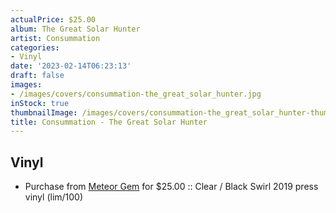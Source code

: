```yaml
---
actualPrice: $25.00
album: The Great Solar Hunter
artist: Consummation
categories:
- Vinyl
date: '2023-02-14T06:23:13'
draft: false
images:
- /images/covers/consummation-the_great_solar_hunter.jpg
inStock: true
thumbnailImage: /images/covers/consummation-the_great_solar_hunter-thumb.jpg
title: Consummation - The Great Solar Hunter
---
```


## Vinyl
* Purchase from [Meteor Gem](https://meteor-gem.com/products/consummation-the-great-solar-hunter-2xlp) for $25.00 :: Clear / Black Swirl 2019 press vinyl (lim/100)
